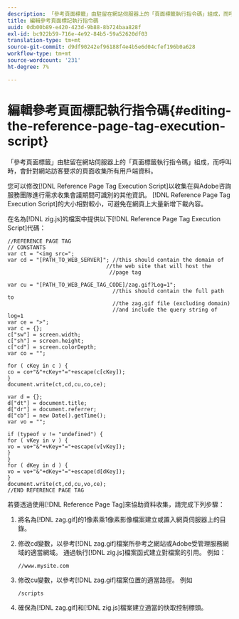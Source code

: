 ```yaml
---
description: 「參考頁面標籤」由駐留在網站伺服器上的「頁面標籤執行指令碼」組成，而呼叫時，會針對網站訪客要求的頁面收集所有用戶端資料。
title: 編輯參考頁面標記執行指令碼
uuid: 0db00b89-e420-423d-9b88-8b724baa828f
exl-id: bc922b59-716e-4e92-84b5-59a52620df03
translation-type: tm+mt
source-git-commit: d9df90242ef96188f4e4b5e6d04cfef196b0a628
workflow-type: tm+mt
source-wordcount: '231'
ht-degree: 7%

---
```


# 編輯參考頁面標記執行指令碼{#editing-the-reference-page-tag-execution-script}

「參考頁面標籤」由駐留在網站伺服器上的「頁面標籤執行指令碼」組成，而呼叫時，會針對網站訪客要求的頁面收集所有用戶端資料。

您可以修改[!DNL Reference Page Tag Execution Script]以收集在與Adobe咨詢服務團隊進行需求收集會議期間可識別的其他資訊。 [!DNL Reference Page Tag Execution Script]的大小相對較小，可避免在網頁上大量新增下載內容。

在名為[!DNL zig.js]的檔案中提供以下[!DNL Reference Page Tag Execution Script]代碼：

```
//REFERENCE PAGE TAG 
// CONSTANTS 
var ct = "<img src="; 
var cd = "[PATH_TO_WEB_SERVER]"; //this should contain the domain of 
                               //the web site that will host the 
                                //page tag 
 
var cu = "[PATH_TO_WEB_PAGE_TAG_CODE]/zag.gif?Log=1";  
                                 //this should contain the full path to 
                                 //the zag.gif file (excluding domain) 
                                 //and include the query string of log=1 
var ce = ">"; 
var c = {}; 
c["sw"] = screen.width; 
c["sh"] = screen.height; 
c["cd"] = screen.colorDepth; 
var co = ""; 
 
for ( cKey in c ) { 
co = co+"&"+cKey+"="+escape(c[cKey]); 
} 
document.write(ct,cd,cu,co,ce); 
 
var d = {}; 
d["dt"] = document.title; 
d["dr"] = document.referrer; 
d["cb"] = new Date().getTime(); 
var vo = ""; 
 
if (typeof v != "undefined") { 
for ( vKey in v ) { 
vo = vo+"&"+vKey+"="+escape(v[vKey]); 
} 
} 
for ( dKey in d ) { 
vo = vo+"&"+dKey+"="+escape(d[dKey]); 
} 
document.write(ct,cd,cu,vo,ce); 
//END REFERENCE PAGE TAG 
```

若要透過使用[!DNL Reference Page Tag]來協助資料收集，請完成下列步驟：

1. 將名為[!DNL zag.gif]的1像素乘1像素影像檔案建立或置入網頁伺服器上的目錄。
1. 修改cd變數，以參考[!DNL zag.gif]檔案所參考之網站或Adobe受管理服務網域的適當網域。 通過執行[!DNL zig.js]檔案函式建立對檔案的引用。 例如：

   ```
   //www.mysite.com
   ```

1. 修改cu變數，以參考[!DNL zag.gif]檔案位置的適當路徑。 例如

   ```
   /scripts
   ```

1. 確保為[!DNL zag.gif]和[!DNL zig.js]檔案建立適當的快取控制標頭。

